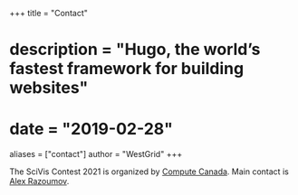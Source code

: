 +++
title = "Contact"
# description = "Hugo, the world’s fastest framework for building websites"
# date = "2019-02-28"
aliases = ["contact"]
author = "WestGrid"
+++

The SciVis Contest 2021 is organized by [Compute Canada](https://www.computecanada.ca). Main contact is
[Alex Razoumov](mailto:alex.razoumov@westgrid.ca).

<!-- Co-organizers are Madhu Srinivasan, Hewlett Packard Enterprise, and Silvio Rizzi, Argonne National Laboratory. -->

<!-- Main Communication will be via Google group https://groups.google.com/forum/#!forum/sciviscontest2021. -->
